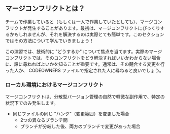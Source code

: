 ## マージコンフリクトとは？

チームで作業していると（もしくは一人で作業していたとしても）、マージコンフリクトが発生することがあります。最初は、マージコンフリクトにびっくりするかもしれませんが、それを解決するのは実際とても簡単です。このセクションではその方法について学んでいきましょう！

この演習では、技術的に "どうするか" について焦点を当てます。実際のマージコンフリクトでは、そのコンフリクトをどう解決すればいいかわからない場合に、誰に尋ねればよいかを知ることが重要です。通常は、その競合する変更を行った人か、 CODEOWNERS ファイルで指定された人に尋ねると良いでしょう。

### ローカル環境におけるマージコンフリクト

マージコンフリクトは、分散型バージョン管理の自然で軽微な副作用で、特定の状況下でのみ発生します。

- 同じファイルの同じ "ハンク"（変更範囲）を変更した場合
  - 2つの異なるブランチ間
  - ブランチが分岐した後、両方のブランチで変更があった場合
